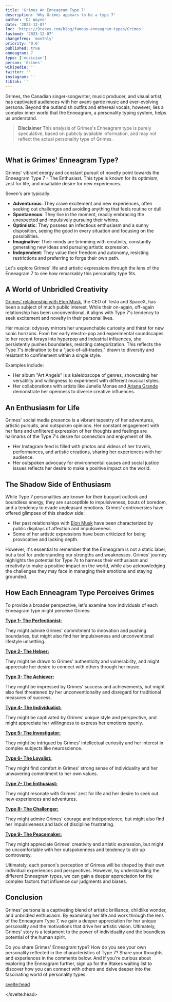 ```yaml
---
title: 'Grimes An Enneagram Type 7'
description: 'Why Grimes appears to be a type 7'
author: 'DJ Wayne'
date: '2023-12-07'
loc: 'https://9takes.com/blog/famous-enneagram-types/Grimes'
lastmod: '2023-12-07'
changefreq: 'monthly'
priority: '0.6'
published: true
enneagram: 7
type: ['musician']
person: 'Grimes'
wikipedia: ''
twitter: ''
instagram: ''
tiktok: ''
---
```


<!-- // notes:  -->

<script>
	import  PopCard  from "../../../lib/components/atoms/PopCard.svelte";
</script>

<p class="firstLetter">Grimes, the Canadian singer-songwriter, music producer, and visual artist, has captivated audiences with her avant-garde music and ever-evolving persona. Beyond the outlandish outfits and ethereal vocals, however, lies a complex inner world that the Enneagram, a personality typing system, helps us understand.</p>

> **Disclaimer** This analysis of Grimes's Enneagram type is purely speculative, based on publicly available information, and may not reflect the actual personality type of Grimes.

<div
	style="display: flex;
    justify-content: center;
    margin: 1rem 0;
	"
>
	<PopCard
		image={`/types/7s/${'Grimes'}.webp`}
		showIcon={false}
		enneagramType="7"
		displayText="Grimes"
		subtext=""
	/>
</div>

## What is Grimes' Enneagram Type?

Grimes' vibrant energy and constant pursuit of novelty point towards the Enneagram Type 7 - The Enthusiast. This type is known for its optimism, zest for life, and insatiable desire for new experiences.

Seven's are typically:

<ul>
<li><b>Adventurous</b>: They crave excitement and new experiences, often seeking out challenges and avoiding anything that feels routine or dull.
</li>
<li><b>Spontaneous</b>: They live in the moment, readily embracing the unexpected and impulsively pursuing their whims.
</li>
<li><b>Optimistic</b>: They possess an infectious enthusiasm and a sunny disposition, seeing the good in every situation and focusing on the possibilities.
</li>
<li><b>Imaginative</b>: Their minds are brimming with creativity, constantly generating new ideas and pursuing artistic expression.
</li>
<li><b>Independent</b>: They value their freedom and autonomy, resisting restrictions and preferring to forge their own path.
</li>
</ul>

Let's explore Grimes' life and artistic expressions through the lens of the Enneagram 7 to see how remarkably this personality type fits.

## A World of Unbridled Creativity

<a class="external-link" target="_blank" rel="noopener noreferrer" href="https://www.usmagazine.com/celebrity-news/pictures/elon-musk-and-grimes-relationship-timeline/">Grimes’ relationship with Elon Musk</a>, the CEO of Tesla and SpaceX, has been a subject of much public interest. While their on-again, off-again relationship has been unconventional, it aligns with Type 7's tendency to seek excitement and novelty in their personal lives.

Her musical odyssey mirrors her unquenchable curiosity and thirst for new sonic horizons. From her early electro-pop and experimental soundscapes to her recent forays into hyperpop and industrial influences, she persistently pushes boundaries, resisting categorization. This reflects the Type 7's inclination to be a "jack-of-all-trades," drawn to diversity and resistant to confinement within a single style.

Examples include:

- Her album "Art Angels" is a kaleidoscope of genres, showcasing her versatility and willingness to experiment with different musical styles.
- Her collaborations with artists like Janelle Monae and <a href="/blog/famous-enneagram-types/Ariana-Grande">Ariana Grande</a> demonstrate her openness to diverse creative influences.

## An Enthusiasm for Life

Grimes' social media presence is a vibrant tapestry of her adventures, artistic pursuits, and outspoken opinions. Her constant engagement with her fans and unfiltered expression of her thoughts and feelings are hallmarks of the Type 7's desire for connection and enjoyment of life.

- Her Instagram feed is filled with photos and videos of her travels, performances, and artistic creations, sharing her experiences with her audience.
- Her outspoken advocacy for environmental causes and social justice issues reflects her desire to make a positive impact on the world.

## The Shadow Side of Enthusiasm

While Type 7 personalities are known for their buoyant outlook and boundless energy, they are susceptible to impulsiveness, bouts of boredom, and a tendency to evade unpleasant emotions. Grimes’ controversies have offered glimpses of this shadow side:

- Her past relationships with <a href="/blog/famous-enneagram-types/Elon-Musk">Elon Musk</a> have been characterized by public displays of affection and impulsiveness.
- Some of her artistic expressions have been criticized for being provocative and lacking depth.

However, it's essential to remember that the Enneagram is not a static label, but a tool for understanding our strengths and weaknesses. Grimes' journey highlights the potential for Type 7s to harness their enthusiasm and creativity to make a positive impact on the world, while also acknowledging the challenges they may face in managing their emotions and staying grounded.

## How Each Enneagram Type Perceives Grimes

To provide a broader perspective, let's examine how individuals of each Enneagram type might perceive Grimes:

<article>
	<a href="/blog/enneagram/enneagram-type-1"><b>Type 1- The Perfectionist:</b></a>
  <p>They might admire Grimes' commitment to innovation and pushing boundaries, but might also find her impulsiveness and unconventional lifestyle unsettling.</p>
</article>
<article>
	<a href="/blog/enneagram/enneagram-type-2"><b>Type 2- The Helper:</b></a>
  <p>They might be drawn to Grimes' authenticity and vulnerability, and might appreciate her desire to connect with others through her music.</p>
</article>
<article>
	<a href="/blog/enneagram/enneagram-type-3"><b>Type 3- The Achiever:</b></a>
  <p>They might be impressed by Grimes' success and achievements, but might also feel threatened by her unconventionality and disregard for traditional measures of success.</p>
</article>
<article>
	<a href="/blog/enneagram/enneagram-type-4"><b>Type 4- The Individualist:</b></a>
  <p>They might be captivated by Grimes' unique style and perspective, and might appreciate her willingness to express her emotions openly.</p>
</article>
<article>
	<a href="/blog/enneagram/enneagram-type-5"><b>Type 5- The Investigator:</b></a>
  <p>They might be intrigued by Grimes' intellectual curiosity and her interest in complex subjects like neuroscience.</p>
</article>
<article>
	<a href="/blog/enneagram/enneagram-type-6"><b>Type 6- The Loyalist:</b></a>
  <p>They might find comfort in Grimes' strong sense of individuality and her unwavering commitment to her own values.</p>
</article>
<article>
	<a href="/blog/enneagram/enneagram-type-7"><b>Type 7- The Enthusiast:</b></a>
  <p>They might resonate with Grimes' zest for life and her desire to seek out new experiences and adventures.</p>
</article>
<article>
	<a href="/blog/enneagram/enneagram-type-8"><b>Type 8- The Challenger:</b></a>
  <p>They might admire Grimes' courage and independence, but might also find her impulsiveness and lack of discipline frustrating.</p>
</article>
<article>
	<a href="/blog/enneagram/enneagram-type-9"><b>Type 9- The Peacemaker:</b></a>
  <p>They might appreciate Grimes' creativity and artistic expression, but might be uncomfortable with her outspokenness and tendency to stir up controversy.</p>
</article>

Ultimately, each person's perception of Grimes will be shaped by their own individual experiences and perspectives. However, by understanding the different Enneagram types, we can gain a deeper appreciation for the complex factors that influence our judgments and biases.

## Conclusion

Grimes' persona is a captivating blend of artistic brilliance, childlike wonder, and unbridled enthusiasm. By examining her life and work through the lens of the Enneagram Type 7, we gain a deeper appreciation for her unique personality and the motivations that drive her artistic vision. Ultimately, Grimes' story is a testament to the power of individuality and the boundless potential of the human spirit.

Do you share Grimes' Enneagram type? How do you see your own personality reflected in the characteristics of Type 7? Share your thoughts and experiences in the comments below. And if you're curious about exploring the Enneagram further, sign up for the 9takes waiting list to discover how you can connect with others and delve deeper into the fascinating world of personality types.

<svelte:head>

<script type="application/ld+json">
{
  "@context": "http://schema.org",
  "@graph": [
    {
      "@type": "Article",
      "articleBody": "This article explores Grimes, the Canadian singer-songwriter, and her dynamic persona, speculatively analyzing her as an Enneagram Type 7. The article discusses her adventurous and spontaneous nature, her optimistic and imaginative outlook, and her independence, which are characteristic of Type 7s. It delves into her music career, relationship with Elon Musk, and social media presence, providing insights into how these aspects of her life reflect a Type 7 personality.",
      "creator" : ["DJ Wayne"],
      "author": {
        "@type": "Person",
        "name": "DJ Wayne",
        "sameAs": ["https://www.instagram.com/djwayne3/", "https://www.youtube.com/@djwayne3", "https://www.linkedin.com/in/davidtwayne/", "https://twitter.com/djwayne3"
        ]
      },
      "dateModified": {
        "@type": "Date",
        "@value": "2023-12-07"
      },
      "datePublished": {
        "@type": "Date",
        "@value": "2023-12-07"
      },
      "description": "This blog post examines why Grimes might be an Enneagram Type 7, focusing on her personality traits, artistic expression, and the unique way she embodies the characteristics of a Type 7.",
      "headline": "Grimes An Enneagram Type 7",
      "image": {
        "@type": "ImageObject",
        "height": 900,
        "url": "https://9takes.com/types/7s/Grimes.webp",
        "width": 900
      },
      "mainEntityOfPage": {
        "@id": "https://9takes.com/blog/famous-enneagram-types/Grimes",
        "@type": "WebPage"
      },
      "mentions": {
        "@type": "Person",
        "name": "Grimes",
        "sameAs": ["https://en.wikipedia.org/wiki/Grimes_(musician)", "https://www.instagram.com/grimes", "https://www.youtube.com/@grimes", "https://www.tiktok.com/@grimes"]
      },
      "publisher": {
        "@type": "Organization",
        "sameAs": ["https://www.instagram.com/9takesdotcom/", "https://twitter.com/9takesdotcom"],
        "logo": {
          "@type": "ImageObject",
          "url": "https://9takes.com/brand/darkRubix.png"
        },
        "name": "9takes"
      }
    },
    {
      "@type": "FAQPage",
      "mainEntity": [
        {
          "@type": "Question",
          "acceptedAnswer": {
            "@type": "Answer",
            "text": "Grimes exhibits characteristics often associated with Enneagram Type 7, such as her love for adventure, creativity, and independence. Her vibrant energy and pursuit of novelty in her music and personal life reflect the typical optimism and desire for new experiences of a Type 7."
          },
          "name": "Why is Grimes considered an Enneagram Type 7?"
        },
        {
          "@type": "Question",
          "acceptedAnswer": {
            "@type": "Answer",
            "text": "Grimes' musical evolution and collaborations, her relationship with Elon Musk, and her active social media presence showcase her dynamic and multifaceted personality, aligning with the traits of an Enneagram Type 7."
          },
          "name": "What aspects of Grimes' life reflect her Type 7 characteristics?"
        },
        {
          "@type": "Question",
          "acceptedAnswer": {
            "@type": "Answer",
            "text": "Grimes is known for her eclectic and experimental music style, as well as her unique fashion sense. She is considered creative, independent, and always in pursuit of new artistic expressions, which are qualities often associated with Type 7 personalities."
          },
          "name": "What is Grimes' personality like?"
        },
        {
          "@type": "Question",
          "acceptedAnswer": {
            "@type": "Answer",
            "text": "Grimes is speculated to be an Enneagram Type 7, known as The Enthusiast. This type is characterized by a zest for life, a desire for new experiences, and a creative and optimistic outlook. Note that this is a speculative analysis based on her public persona."
          },
          "name": "What is Grimes' Enneagram type?"
        }
      ]
    }
  ]
}

</script>

</svelte:head>

<style lang="scss"></style>
